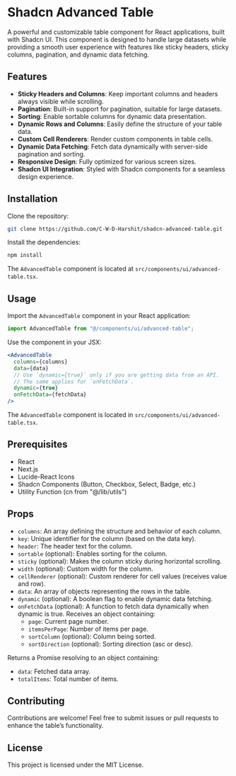 # Shadcn Advanced Table

A powerful and customizable table component for React applications, built with Shadcn UI. This component is designed to handle large datasets while providing a smooth user experience with features like sticky headers, sticky columns, pagination, and dynamic data fetching.

## Features

- **Sticky Headers and Columns**: Keep important columns and headers always visible while scrolling.
- **Pagination**: Built-in support for pagination, suitable for large datasets.
- **Sorting**: Enable sortable columns for dynamic data presentation.
- **Dynamic Rows and Columns**: Easily define the structure of your table data.
- **Custom Cell Renderers**: Render custom components in table cells.
- **Dynamic Data Fetching**: Fetch data dynamically with server-side pagination and sorting.
- **Responsive Design**: Fully optimized for various screen sizes.
- **Shadcn UI Integration**: Styled with Shadcn components for a seamless design experience.

## Installation

Clone the repository:

```bash
git clone https://github.com/C-W-D-Harshit/shadcn-advanced-table.git
```

Install the dependencies:

```bash
npm install
```

The `AdvancedTable` component is located at `src/components/ui/advanced-table.tsx`.

## Usage

Import the `AdvancedTable` component in your React application:

```jsx
import AdvancedTable from "@/components/ui/advanced-table";
```

Use the component in your JSX:

```jsx
<AdvancedTable
  columns={columns}
  data={data}
  // Use `dynamic={true}` only if you are getting data from an API.
  // The same applies for `onFetchData`.
  dynamic={true}
  onFetchData={fetchData}
/>
```

The `AdvancedTable` component is located in `src/components/ui/advanced-table.tsx`.

## Prerequisites

- React
- Next.js
- Lucide-React Icons
- Shadcn Components (Button, Checkbox, Select, Badge, etc.)
- Utility Function (cn from "@/lib/utils")

## Props

- `columns`: An array defining the structure and behavior of each column.
- `key`: Unique identifier for the column (based on the data key).
- `header`: The header text for the column.
- `sortable` (optional): Enables sorting for the column.
- `sticky` (optional): Makes the column sticky during horizontal scrolling.
- `width` (optional): Custom width for the column.
- `cellRenderer` (optional): Custom renderer for cell values (receives value and row).
- `data`: An array of objects representing the rows in the table.
- `dynamic` (optional): A boolean flag to enable dynamic data fetching.
- `onFetchData` (optional): A function to fetch data dynamically when dynamic is true. Receives an object containing:
  - `page`: Current page number.
  - `itemsPerPage`: Number of items per page.
  - `sortColumn` (optional): Column being sorted.
  - `sortDirection` (optional): Sorting direction (asc or desc).

Returns a Promise resolving to an object containing:

- `data`: Fetched data array.
- `totalItems`: Total number of items.

## Contributing

Contributions are welcome! Feel free to submit issues or pull requests to enhance the table’s functionality.

## License

This project is licensed under the MIT License.
